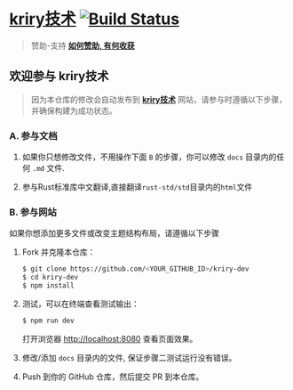 # [kriry技术](https://dev.kriry.com)  [![Build Status](https://dev.azure.com/kriry/kriry-dev/_apis/build/status/kriry.kriry-dev?branchName=master)](https://dev.azure.com/kriry/kriry-dev/_build/latest?definitionId=2&branchName=master)

> 赞助-支持  [**如何赞助, 有何收获**](https://dev.kriry.com/funding.html)

## 欢迎参与 kriry技术

> 因为本仓库的修改会自动发布到 [**kriry技术**](https://dev.kriry.com/) 网站，请参与时遵循以下步骤，并确保构建为成功状态。

### A. 参与文档

1. 如果你只想修改文件，不用操作下面 `B` 的步骤，你可以修改 `docs` 目录内的任何 `.md` 文件.

2. 参与Rust标准库中文翻译,直接翻译`rust-std/std`目录内的`html`文件

### B. 参与网站

如果你想添加更多文件或改变主题结构布局，请遵循以下步骤

1. Fork 并克隆本仓库：

    ```bash
    $ git clone https://github.com/<YOUR_GITHUB_ID>/kriry-dev
    $ cd kriry-dev
    $ npm install
    ```

2. 测试，可以在终端查看测试输出：

    ```bash
    $ npm run dev
    ```

    打开浏览器 <http://localhost:8080> 查看页面效果。

3. 修改/添加 `docs` 目录内的文件, 保证步骤二测试运行没有错误。

4. Push 到你的 GitHub 仓库，然后提交 PR 到本仓库。

